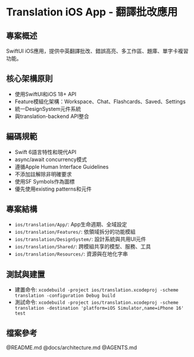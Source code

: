 # Translation iOS App - 翻譯批改應用

## 專案概述
SwiftUI iOS應用，提供中英翻譯批改、錯誤高亮、多工作區、題庫、單字卡複習功能。

## 核心架構原則
- 使用SwiftUI和iOS 18+ API
- Feature模組化架構：Workspace、Chat、Flashcards、Saved、Settings
- 統一DesignSystem元件系統
- 與translation-backend API整合

## 編碼規範
- Swift 6語言特性和現代API
- async/await concurrency模式
- 遵循Apple Human Interface Guidelines
- 不添加註解除非明確要求
- 使用SF Symbols作為圖標
- 優先使用existing patterns和元件

## 專案結構
- `ios/translation/App/`: App生命週期、全域設定
- `ios/translation/Features/`: 依領域拆分的功能模組
- `ios/translation/DesignSystem/`: 設計系統與共用UI元件
- `ios/translation/Shared/`: 跨模組共享的模型、服務、工具
- `ios/translation/Resources/`: 資源與在地化字串

## 測試與建置
- 建置命令: `xcodebuild -project ios/translation.xcodeproj -scheme translation -configuration Debug build`
- 測試命令: `xcodebuild -project ios/translation.xcodeproj -scheme translation -destination 'platform=iOS Simulator,name=iPhone 16' test`

## 檔案參考
@README.md
@docs/architecture.md
@AGENTS.md